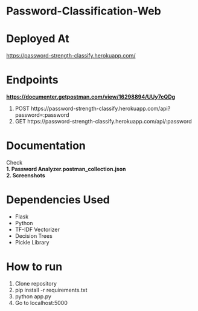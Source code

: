 # Password-Classification-Web

# Deployed At
https://password-strength-classify.herokuapp.com/

# Endpoints
<b> https://documenter.getpostman.com/view/16298894/UUy7cQDg </b>
<ol>
  <li> POST https://password-strength-classify.herokuapp.com/api?password=:password </li>
  <li> GET https://password-strength-classify.herokuapp.com/api/:password </li>
</ol>

# Documentation
Check <br>
<b>1. Password Analyzer.postman_collection.json </b> <br>
<b>2. Screenshots </b>

# Dependencies Used
 - Flask
 - Python
 - TF-IDF Vectorizer
 - Decision Trees
 - Pickle Library

# How to run
1. Clone repository
2. pip install -r requirements.txt
3. python app.py
4. Go to localhost:5000
